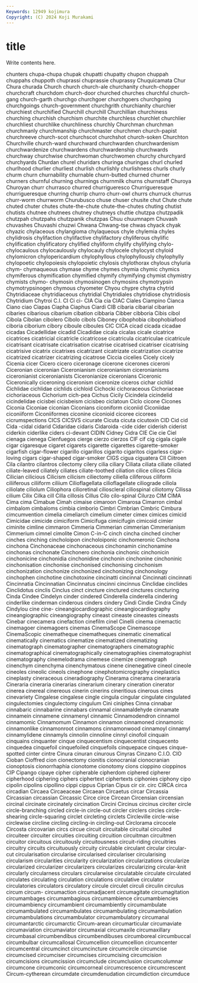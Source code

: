 ```yaml
---
Keywords: 12949 kojimura
Copyright: (C) 2024 Koji Murakami
---
```


# title

Write contents here.



 chunters chupa-chupa chupak chupatti chupatty
chupon chuppah chuppahs chuppoth chuprassi chuprassie chuprassy Chuquicamata Chur Chura
churada Church church church-ale churchanity church-chopper churchcraft churchdom church-door churched
churches churchful church-gang church-garth churchgo churchgoer churchgoers churchgoing churchgoings church-government
churchgrith churchianity churchier churchiest churchified Churchill churchill Churchillian churchiness churching
churchish churchism churchite churchless churchlet churchlier churchliest churchlike churchliness churchly
Churchman churchman churchmanly churchmanship churchmaster churchmen church-papist churchreeve church-scot churchscot
churchshot church-soken Churchton Churchville church-ward churchward churchwarden churchwardenism churchwardenize churchwardens
churchwardenship churchwards churchway churchwise churchwoman churchwomen churchy churchyard churchyards Churdan
churel churidars churinga churingas churl churled churlhood churlier churliest churlish
churlishly churlishness churls churly churm churn churnability churnable churn-butted churned
churner churners churnful churning churnings churnmilk churns churnstaff Churoya Churoyan
churr churrasco churred churrigueresco Churrigueresque churrigueresque churring churrip churro churr-owl
churrs churruck churrus churr-worm churrworm Churubusco chuse chuser chusite chut
Chute chute chuted chuter chutes chute-the-chute chute-the-chutes chuting chutist chutists
chutnee chutnees chutney chutneys chuttie chutzpa chutzpadik chutzpah chutzpahs chutzpanik
chutzpas Chuu chuumnapm Chuvash chuvashes Chuvashi chuzwi Chwana Chwang-tse chwas
chyack chyak chyazic chylaceous chylangioma chylaqueous chyle chylemia chyles chylidrosis
chylifaction chylifactive chylifactory chyliferous chylific chylification chylificatory chylified chyliform chylify
chylifying chylo- chylocaulous chylocaulously chylocauly chylocele chylocyst chyloid chylomicron chylopericardium
chylophyllous chylophyllously chylophylly chylopoetic chylopoiesis chylopoietic chylosis chylothorax chylous chyluria
chym- chymaqueous chymase chyme chymes chymia chymic chymics chymiferous chymification
chymified chymify chymifying chymist chymistry chymists chymo- chymosin chymosinogen chymosins
chymotrypsin chymotrypsinogen chymous chyometer Chyou chypre chytra chytrid Chytridiaceae chytridiaceous
chytridial Chytridiales chytridiose chytridiosis Chytridium Chytroi C.I. CI Ci ci-
CIA Cia cia CIAC Ciales Ciampino Cianca Ciano ciao Ciapas
Ciapha Ciaphus Ciardi CIB cibaria cibarial cibarian cibaries cibarious cibarium
cibation cibbaria Cibber cibboria Cibis cibol Cibola Cibolan cibolero Cibolo
cibols Ciboney cibophobia cibophobiafood ciboria ciborium cibory ciboule ciboules CIC
CICA cicad cicada cicadae cicadas Cicadellidae cicadid Cicadidae cicala cicalas
cicale cicatrice cicatrices cicatricial cicatricle cicatricose cicatricula cicatriculae cicatricule cicatrisant
cicatrisate cicatrisation cicatrise cicatrised cicatriser cicatrising cicatrisive cicatrix cicatrixes cicatrizant
cicatrizate cicatrization cicatrize cicatrized cicatrizer cicatrizing cicatrose Ciccia cicelies Cicely
cicely Cicenia cicer Cicero cicero ciceronage cicerone cicerones ciceroni Ciceronian
ciceronian Ciceronianism ciceronianism ciceronianisms ciceronianist ciceronianists Ciceronianize ciceronians Ciceronic Ciceronically
ciceroning ciceronism ciceronize ciceros cichar cichlid Cichlidae cichlidae cichlids cichloid
Cichocki cichoraceous Cichoriaceae cichoriaceous Cichorium cich-pea Cichus Cicily Cicindela cicindelid
cicindelidae cicisbei cicisbeism cicisbeo ciclatoun Ciclo cicone Cicones Ciconia Ciconiae
ciconian Ciconians ciconiform ciconiid Ciconiidae ciconiiform Ciconiiformes ciconine ciconioid cicoree
cicorees cicrumspections CICS CICSVS cicurate Cicuta cicuta cicutoxin CID Cid
cid Cida -cidal cidarid Cidaridae cidaris Cidaroida -cide cider ciderish
ciderist ciderkin ciderlike ciders ci-devant CIDIN Cidney Cidra CIE Cie
cie Ciel cienaga cienega Cienfuegos cierge cierzo cierzos CIF cif
cig cigala cigale cigar cigaresque cigaret cigarets cigarette cigarettes cigarette-smoker
cigarfish cigar-flower cigarillo cigarillos cigarito cigaritos cigarless cigar-loving cigars cigar-shaped
cigar-smoker CIGS cigua ciguatera CII Ciitroen Cila cilantro cilantros cilectomy
cilery cilia ciliary Ciliata ciliata ciliate ciliated ciliate-leaved ciliately ciliates
ciliate-toothed ciliation cilice cilices Cilicia Cilician cilicious Cilicism cilicism ciliectomy
ciliella ciliferous ciliform ciliiferous ciliiform ciliium Cilioflagellata cilioflagellate ciliograde ciliola
ciliolate ciliolum Ciliophora cilioretinal cilioscleral ciliospinal ciliotomy Cilissa cilium Cilix
Cilka cill Cilla cillosis Cillus Cilo cilo-spinal Cilurzo CIM CIMA
Cima cima Cimabue Cimah cimaise cimaroon Cimarosa Cimarron cimbal cimbalom
cimbaloms cimbia cimborio Cimbri Cimbrian Cimbric Cimbura cimcumvention cimelia cimeliarch
cimelium cimeter cimex cimices cimicid Cimicidae cimicide cimiciform Cimicifuga cimicifugin
cimicoid cimier ciminite cimline cimmaron Cimmeria Cimmerian cimmerian Cimmerianism Cimmerium
cimnel cimolite Cimon C-in-C cinch cincha cinched cincher cinches cinching
cincholoipon cincholoiponic cinchomeronic Cinchona cinchona Cinchonaceae cinchonaceous cinchonamin cinchonamine cinchonas
cinchonate Cinchonero cinchonia cinchonic cinchonicin cinchonicine cinchonidia cinchonidine cinchonin cinchonine
cinchoninic cinchonisation cinchonise cinchonised cinchonising cinchonism cinchonization cinchonize cinchonized cinchonizing
cinchonology cinchophen cinchotine cinchotoxine cincinatti cincinnal Cincinnati cincinnati Cincinnatia Cincinnatian
Cincinnatus cincinni cincinnus Cinclidae cinclides Cinclidotus cinclis Cinclus cinct cincture
cinctured cinctures cincturing Cinda Cindee Cindelyn cinder cindered Cinderella cinderella
cindering cinderlike cinderman cinderous cinders cindery Cindi Cindie Cindra Cindy
Cindylou cine cine- cineangiocardiographic cineangiocardiography cineangiographic cineangiography cineast cineaste cineastes
cineasts Cinebar cinecamera cinefaction cinefilm cinel Cinelli cinema cinemactic cinemagoer
cinemagoers cinemas CinemaScope Cinemascope CinemaScopic cinematheque cinematheques cinematic cinematical cinematically
cinematics cinematize cinematized cinematizing cinematograph cinematographer cinematographers cinematographic cinematographical cinematographically
cinematographies cinematographist cinematography cinemelodrama cinemese cinemize cinemograph cinenchym cinenchyma cinenchymatous
cinene cinenegative cineol cineole cineoles cineolic cineols cinephone cinephotomicrography cineplastics
cineplasty cineraceous cineradiography Cinerama cinerama cinerararia Cineraria cineraria cinerarias cinerarium
cinerary cineration cinerator cinerea cinereal cinereous cinerin cinerins cineritious cinerous
cines cinevariety Cingalese cingalese cingle cingula cingular cingulate cingulated cingulectomies
cingulectomy cingulum Cini ciniphes Cinna cinnabar cinnabaric cinnabarine cinnabars cinnamal
cinnamaldehyde cinnamate cinnamein cinnamene cinnamenyl cinnamic Cinnamodendron cinnamol cinnamomic Cinnamomum
Cinnamon cinnamon cinnamoned cinnamonic cinnamonlike cinnamonroot cinnamons cinnamonwood cinnamoyl cinnamyl
cinnamylidene cinnamyls cinnolin cinnoline cinnyl cinofoil cinquain cinquains cinquanter cinque
cinquecentism cinquecentist cinquecento cinquedea cinquefoil cinquefoiled cinquefoils cinquepace cinques cinque-spotted
cinter cintre Cinura cinuran cinurous Cinyras Cinzano C.I.O. CIO Cioban
Cioffred cion cionectomy cionitis cionocranial cionocranian cionoptosis cionorrhaphia cionotome cionotomy
cions cioppino cioppinos CIP Cipango cipaye cipher cipherable cipherdom ciphered
cipherer cipherhood ciphering ciphers ciphertext ciphertexts ciphonies ciphony cipo cipolin
cipolins cipollino cippi cippus Ciprian Cipus cir cir. circ CIRCA
circa circadian Circaea Circaeaceae Circaean Circaetus circar Circassia Circassian circassian
Circassic Circe circe Circean Circensian circensian circinal circinate circinately circination
Circini Circinus circinus circiter circle circle-branching circled circle-in circle-out circler
circlers circles circle-shearing circle-squaring circlet circleting circlets Circleville circle-wise circlewise
circline circling circling-in circling-out Circlorama circocele Circosta circovarian circs circue
circuit circuitable circuital circuited circuiteer circuiter circuities circuiting circuition circuitman
circuitmen circuitor circuitous circuitously circuitousness circuit-riding circuitries circuitry circuits circuituously
circuity circulable circulant circular circular-cut circularisation circularise circularised circulariser circularising
circularism circularities circularity circularization circularizations circularize circularized circularizer circularizers circularizes
circularizing circular-knit circularly circularness circulars circularwise circulatable circulate circulated circulates
circulating circulation circulations circulative circulator circulatories circulators circulatory circule circulet
circuli circulin circulus circum circum- circumaction circumadjacent circumagitate circumagitation circumambages
circumambagious circumambience circumambiencies circumambiency circumambient circumambiently circumambulate circumambulated circumambulates circumambulating
circumambulation circumambulations circumambulator circumambulatory circumanal circumantarctic circumarctic Circum-arean circumarticular circumaviate
circumaviation circumaviator circumaxial circumaxile circumaxillary circumbasal circumbendibus circumbendibuses circumboreal circumbuccal
circumbulbar circumcallosal Circumcellion circumcellion circumcenter circumcentral circumcinct circumcincture circumcircle circumcise
circumcised circumciser circumcises circumcising circumcision circumcisions circumcission circumclude circumclusion circumcolumnar
circumcone circumconic circumcorneal circumcrescence circumcrescent Circum-cytherean circumdate circumdenudation circumdiction circumduce
